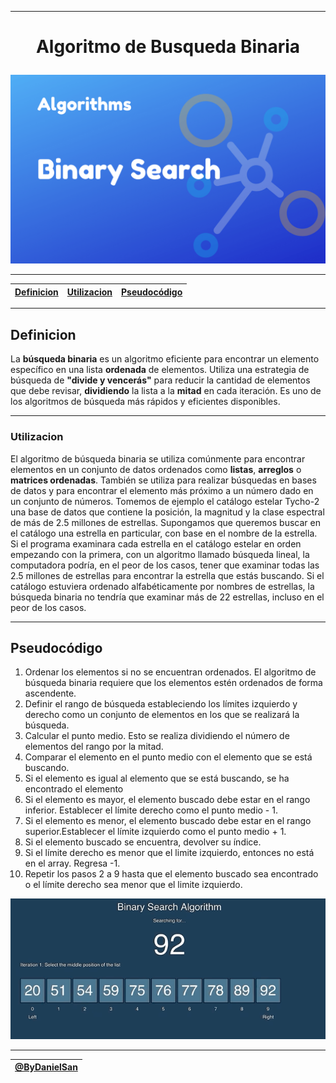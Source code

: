 
---
<h1><p align="center">Algoritmo de Busqueda Binaria</p></h1>

![ALgoritmo de BUsqueda Binaria](binary_search.png)

---

| [Definicion](#definicion) | [Utilizacion](#utilizacion) | [Pseudocódigo](#pseudocódigo) |
| ------------------------- | --------------------------- | ----------------------------- |
---

## Definicion

La **búsqueda binaria** es un algoritmo eficiente para encontrar un elemento específico en una lista **ordenada** de elementos. Utiliza una estrategia de búsqueda de **"divide y vencerás"** para reducir la cantidad de elementos que debe revisar, **dividiendo** la lista a la **mitad** en cada iteración. Es uno de los algoritmos de búsqueda más rápidos y eficientes disponibles. 

---
### Utilizacion

El algoritmo de búsqueda binaria se utiliza comúnmente para encontrar elementos en un conjunto de datos ordenados como **listas**, **arreglos** o **matrices ordenadas**. También se utiliza para realizar búsquedas en bases de datos y para encontrar el elemento más próximo a un número dado en un conjunto de números.
Tomemos de ejemplo el catálogo estelar Tycho-2 una base de datos que contiene la posición, la magnitud y la clase espectral de más de 2.5 millones de estrellas. Supongamos que queremos buscar en el catálogo una estrella en particular, con base en el nombre de la estrella. Si el programa examinara cada estrella en el catálogo estelar en orden empezando con la primera, con un algoritmo llamado búsqueda lineal, la computadora podría, en el peor de los casos, tener que examinar todas las 2.5 millones de estrellas para encontrar la estrella que estás buscando. Si el catálogo estuviera ordenado alfabéticamente por nombres de estrellas, la búsqueda binaria no tendría que examinar más de 22 estrellas, incluso en el peor de los casos.

---

## Pseudocódigo

1. Ordenar los elementos si no se encuentran ordenados. El algoritmo de búsqueda binaria requiere que los elementos estén ordenados de forma ascendente.
2. Definir el rango de búsqueda estableciendo los límites izquierdo y derecho como un conjunto de elementos en los que se realizará la búsqueda.
3. Calcular el punto medio. Esto se realiza dividiendo el número de elementos del rango por la mitad. 
4. Comparar el elemento en el punto medio con el elemento que se está buscando.
5. Si el elemento es igual al elemento que se está buscando, se ha encontrado el elemento
6. Si el elemento es mayor, el elemento buscado debe estar en el rango inferior. Establecer el límite derecho como el punto medio - 1.
7. Si el elemento es menor, el elemento buscado debe estar en el rango superior.Establecer el límite izquierdo como el punto medio + 1.
8. Si el elemento buscado se encuentra, devolver su índice.
9.  Si el límite derecho es menor que el limite izquierdo, entonces no está en el array. Regresa -1.
10. Repetir los pasos 2 a 9 hasta que el elemento buscado sea encontrado o el límite derecho sea menor que el limite izquierdo.


![example](binary-search.gif)

---

| [@ByDanielSan](https://github.com/kaiserkey) |
| ------------------------------------------ |





